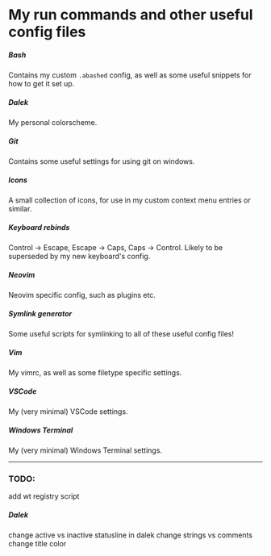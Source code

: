 # My run commands and other useful config files
##### Bash
Contains my custom `.abashed` config, as well as some useful snippets for how to get it set up.
##### Dalek
My personal colorscheme.
##### Git
Contains some useful settings for using git on windows.
##### Icons
A small collection of icons, for use in my custom context menu entries or similar.
##### Keyboard rebinds
Control -> Escape, Escape -> Caps, Caps -> Control. Likely to be superseded by my new keyboard's config.
##### Neovim
Neovim specific config, such as plugins etc.
##### Symlink generator
Some useful scripts for symlinking to all of these useful config files!
##### Vim
My vimrc, as well as some filetype specific settings.
##### VSCode
My (very minimal) VSCode settings.
##### Windows Terminal
My (very minimal) Windows Terminal settings.

---

### TODO:
add wt registry script
##### Dalek
change active vs inactive statusline in dalek
change strings vs comments
change title color

